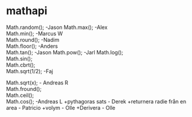 # mathapi


Math.random(); -Jason
Math.max(); -Alex  
Math.min(); -Marcus W    
Math.round(); -Nadim  
Math.floor(); -Anders  
Math.tan();  -Jason
Math.pow(); -Jarl 
Math.log();  
Math.sin();  
Math.cbrt();  
Math.sqrt(1/2);  -Faj

Math.sqrt(x); - Andreas R  
Math.fround();  
Math.ceil();  
Math.cos(); -Andreas L 
+pythagoras sats - Derek
+returnera radie från en area - Patricio
+volym - Olle
+Derivera - Olle
